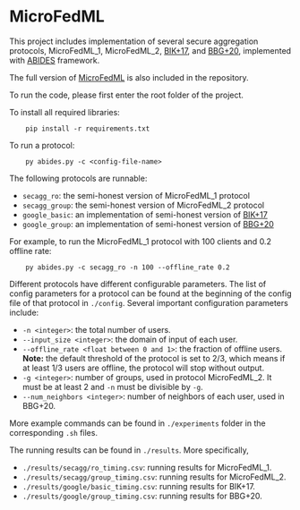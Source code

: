 # MicroFedML

This project includes implementation of
several secure aggregation protocols,
MicroFedML_1, MicroFedML_2,
[BIK+17](https://eprint.iacr.org/2017/281.pdf),
and [BBG+20](https://eprint.iacr.org/2020/704.pdf),
implemented with [ABIDES](https://github.com/abides-sim/abides) framework.

The full version of [MicroFedML](https://github.com/AnonymousOctupus/MicroFedML/blob/main/MicroFedML.pdf) is also included in the repository.

To run the code,
please first enter the root folder of the project.

To install all required libraries:
<!-- (the file is out of date. Some libraries might need to be installed manually.) -->
```
    pip install -r requirements.txt
```

To run a protocol:
```
    py abides.py -c <config-file-name>
```
The following protocols are runnable:
- `secagg_ro`: the semi-honest version of MicroFedML_1 protocol
- `secagg_group`: the semi-honest version of MicroFedML_2 protocol
- `google_basic`: an implementation of semi-honest version of [BIK+17](https://eprint.iacr.org/2017/281.pdf)
- `google_group`: an implementation of semi-honest version of [BBG+20](https://eprint.iacr.org/2020/704.pdf)
<!-- - `sum`: A basic example of abides framework. -->
<!-- ```
    py abides.py -c google_basic
    py abides.py -c google_group
    py abides.py -c sum
``` -->
For example, to run the MicroFedML_1 protocol with 100 clients and 0.2 offline rate:
```
    py abides.py -c secagg_ro -n 100 --offline_rate 0.2
```

Different protocols have different configurable parameters.
The list of config parameters for a protocol can be found at the beginning of the config file of that protocol in `./config`.
Several important configuration parameters include:
- `-n <integer>`: the total number of users.
- `--input_size <integer>`: the domain of input of each user.
- `--offline_rate <float between 0 and 1>`: the fraction of offline users. **Note:** the default threshold of the protocol is set to 2/3, which means if at least 1/3 users are offline, the protocol will stop without output.
- `-g <integer>`: number of groups, used in protocol MicroFedML_2. It must be at least 2 and `-n` must be divisible by `-g`.
- `--num_neighbors <integer>`: number of neighbors of each user, used in BBG+20.

More example commands can be found in `./experiments` folder
in the corresponding `.sh` files.

The running results can be found
in `./results`.
More specifically,
- `./results/secagg/ro_timing.csv`: running results for MicroFedML_1.
- `./results/secagg/group_timing.csv`: running results for MicroFedML_2.
- `./results/google/basic_timing.csv`: running results for BIK+17.
- `./results/google/group_timing.csv`: running results for BBG+20.

<!-- For more information:
- Section 5 of [this paper](https://github.com/RippleLeaf/abides-secagg/blob/main/docs/Reference.pdf) includes experiments run with abides framework;
- [This document](https://github.com/RippleLeaf/abides-secagg/blob/main/docs/ABIDES_for_Cryptographic_Protocol_Evaluation.pdf)
 contains a brief introduction to the framework.
 It also contains an explanation of the implementation of `sum` protocol. -->
